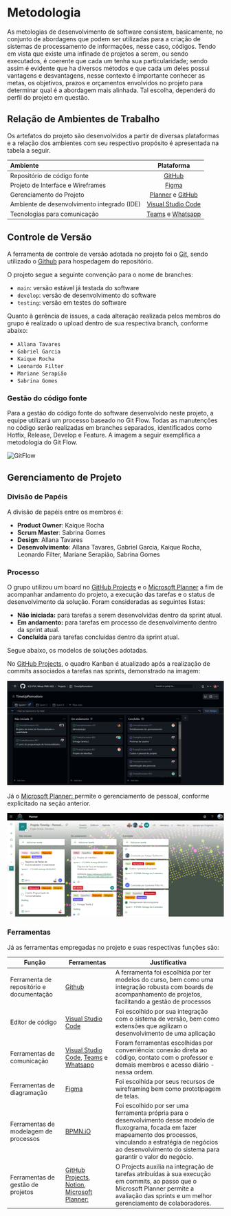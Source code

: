 
# Metodologia

As metologias de desenvolvimento de software consistem, basicamente, no conjunto de abordagens que podem ser utilizadas para a criação de sistemas de processamento de informações, nesse caso, códigos. Tendo em vista que existe uma infinade de projetos a serem, ou sendo executados, é coerente que cada um tenha sua particularidade; sendo assim é evidente que ha diversos métodos e que cada um deles possui vantagens e desvantagens, nesse contexto é importante conhecer as metas, os objetivos, prazos e orçamentos envolvidos no projeto para determinar qual é a abordagem mais alinhada. Tal escolha, dependerá do perfil do projeto em questão.

## Relação de Ambientes de Trabalho

Os artefatos do projeto são desenvolvidos a partir de diversas plataformas e a relação dos ambientes com seu respectivo propósito é apresentada na tabela a seguir.

Ambiente   | Plataforma 
:--------- | :------:
Repositório de código fonte | [GitHub](https://github.com/ICEI-PUC-Minas-PMV-ADS/TimeUpPomodoro)
Projeto de Interface e Wireframes | [Figma](https://www.figma.com/file/j3IXXF3Ovc3VrjcOi2mTeV/TimeUP?node-id=5%3A66) 
Gerenciamento do Projeto | [Planner](https://tasks.office.com/sgapucminasbr.onmicrosoft.com/pt-BR/Home/Planner/#/plantaskboard?groupId=ca2f5986-86cc-4dbf-9c21-b586a491ced9&planId=h_Q9NmwXaUijvknhEUY8bWQAEcmA) e [GitHub](https://github.com/ICEI-PUC-Minas-PMV-ADS/Pomodoro/projects?type=classic) 
Ambiente de desenvolvimento integrado (IDE) | [Visual Studio Code](https://code.visualstudio.com/docs) 
Tecnologias para comunicação | [Teams](https://teams.microsoft.com/_#/school/conversations/Geral?threadId=19:LalckUyFc6HlgnKcRQrdHL5O64qQNmAdV5lP8mI4UsI1@thread.tacv2&ctx=channel) e [Whatsapp](https://www.whatsapp.com/?lang=pt_br)

## Controle de Versão

A ferramenta de controle de versão adotada no projeto foi o [Git](https://git-scm.com/), sendo utilizado o [Github](https://github.com) para hospedagem do repositório.

O projeto segue a seguinte convenção para o nome de branches:

- `main`: versão estável já testada do software
- `develop`: versão de desenvolvimento do software
- `testing`: versão em testes do software

Quanto à gerência de issues, a cada alteração realizada pelos membros do grupo é realizado o upload dentro de sua respectiva branch, conforme abaixo:

- `Allana Tavares`
- `Gabriel Garcia`
- `Kaique Rocha`
- `Leonardo Filter`
- `Mariane Serapião`
- `Sabrina Gomes`

### Gestão do código fonte

Para a gestão do código fonte do software desenvolvido neste projeto, a equipe utilizará um processo baseado no Git Flow. Todas as manutenções no código serão realizadas em branches separados, identificados como Hotfix, Release, Develop e Feature.  A imagem a seguir exemplifica a metodologia do Git Flow.

![GitFlow](https://user-images.githubusercontent.com/64492902/184781117-0f8a8e4c-5847-46ad-8d48-3b5f890d9c34.png)

## Gerenciamento de Projeto

### Divisão de Papéis

A divisão de papéis entre os membros é:

- **Product Owner**: Kaique Rocha
- **Scrum Master**: Sabrina Gomes
- **Design**: Allana Tavares
- **Desenvolvimento**: Allana Tavares, Gabriel Garcia, Kaique Rocha, Leonardo Filter, Mariane Serapião, Sabrina Gomes

### Processo

O grupo utilizou um board no [GitHub Projects](https://github.com/orgs/ICEI-PUC-Minas-PMV-ADS/projects/182/views/1) e o [Microsoft Planner](https://tasks.office.com/sgapucminasbr.onmicrosoft.com/pt-BR/Home/Planner/#/plantaskboard?groupId=ca2f5986-86cc-4dbf-9c21-b586a491ced9&planId=h_Q9NmwXaUijvknhEUY8bWQAEcmA) a fim de acompanhar andamento do projeto, a execução das tarefas e o status de desenvolvimento da solução. Foram consideradas as seguintes listas:

- **Não iniciada:** para tarefas a serem desenvolvidas dentro da sprint atual.
- **Em andamento:** para tarefas em processo de desenvolvimento dentro da sprint atual.
- **Concluída** para tarefas concluídas dentro da sprint atual.

Segue abaixo, os modelos de soluções adotadas.

No [GitHub Projects](https://github.com/orgs/ICEI-PUC-Minas-PMV-ADS/projects/182/views/1), o quadro Kanban é atualizado após a realização de commits associados a tarefas nas sprints, demonstrado na imagem:

![GitProjects](https://github.com/ICEI-PUC-Minas-PMV-ADS/TimeUpPomodoro/blob/Mariane-Serapi%C3%A3o/docs/img/gitProjects.png?raw=true)

Já o [Microsoft Planner: ](https://tasks.office.com/sgapucminasbr.onmicrosoft.com/pt-BR/Home/Planner/#/plantaskboard?groupId=ca2f5986-86cc-4dbf-9c21-b586a491ced9&planId=h_Q9NmwXaUijvknhEUY8bWQAEcmA) permite o gerenciamento de pessoal, conforme explicitado na seção anterior.

![Tarefas listadas no Planner](https://github.com/ICEI-PUC-Minas-PMV-ADS/TimeUpPomodoro/blob/Mariane-Serapi%C3%A3o/docs/img/microsoftPlanner.png?raw=true)

### Ferramentas

Já as ferramentas empregadas no projeto e suas respectivas funções são:

|Função     |Ferramentas          | Justificativa|
|-----------|---------------------|---------------|
|Ferramenta de repositório e documentação | [Github](https://github.com) | A ferramenta foi escolhida por ter modelos do curso, bem como uma integração robusta com boards de acompanhamento de projetos, facilitando a gestão de processos|
|Editor de código |[Visual Studio Code](https://code.visualstudio.com/docs) | Foi escolhido por sua integração com o sistema de versão, bem como extensões que agilizam o desenvolvimento de uma aplicação |
|Ferramentas de comunicação |[Visual Studio Code](https://code.visualstudio.com/docs), [Teams](https://teams.microsoft.com/_#/school/conversations/Geral?threadId=19:LalckUyFc6HlgnKcRQrdHL5O64qQNmAdV5lP8mI4UsI1@thread.tacv2&ctx=channel) e [Whatsapp](https://www.whatsapp.com/?lang=pt_br) | Foram ferramentas escolhidas por conveniência: conexão direta ao código, contato com o professor e demais membros e acesso diário - nessa ordem. |
|Ferramentas de diagramação |[Figma](https://www.figma.com/file/j3IXXF3Ovc3VrjcOi2mTeV/TimeUP?node-id=5%3A66) | Foi escolhida por seus recursos de wireframing bem como prototipagem de telas. |
|Ferramentas de modelagem de processos |[BPMN.iO](https://demo.bpmn.io/new) | Foi escolhido por ser uma ferramenta própria para o desenvolvimento desse modelo de fluxograma, focada em fazer mapeamento dos processos, vinculando a estratégia de negócios ao desenvolvimento do sistema para garantir o valor do negócio. |
|Ferramentas de gestão de projetos |[GitHub Projects](https://github.com/ICEI-PUC-Minas-PMV-ADS/Pomodoro/projects?type=classic), [Notion](https://sabrinagomes.notion.site/Projeto-dbadc2074520499f9150314c37507642), [Microsoft Planner: ](https://tasks.office.com/sgapucminasbr.onmicrosoft.com/pt-BR/Home/Planner/#/plantaskboard?groupId=ca2f5986-86cc-4dbf-9c21-b586a491ced9&planId=h_Q9NmwXaUijvknhEUY8bWQAEcmA) | O Projects auxilia na integração de tarefas atribuídas à sua execução em commits, ao passo que o Microsoft Planner permite a avaliação das sprints e um melhor gerenciamento de colaboradores. |

